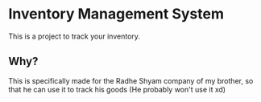 # Inventory Management System

This is a project to track your inventory. 

## Why?

This is specifically made for the Radhe Shyam company of my brother, so that he can use it to track his goods (He probably won't use it xd)